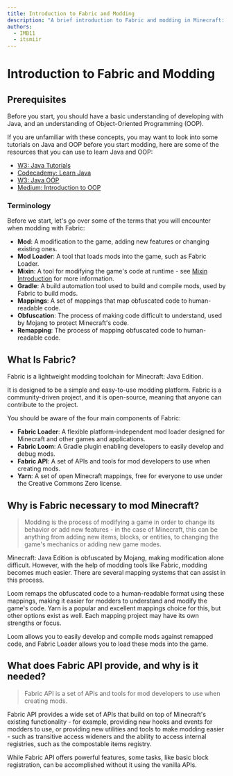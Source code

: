 ```yaml
---
title: Introduction to Fabric and Modding
description: "A brief introduction to Fabric and modding in Minecraft: Java Edition."
authors:
  - IMB11
  - itsmiir
---
```


<!-- No GitHub profile exists for "basil4088" -->

# Introduction to Fabric and Modding

## Prerequisites

Before you start, you should have a basic understanding of developing with Java, and an understanding of Object-Oriented Programming (OOP).

If you are unfamiliar with these concepts, you may want to look into some tutorials on Java and OOP before you start modding, here are some of the resources that you can use to learn Java and OOP:

- [W3: Java Tutorials](https://www.w3schools.com/java/)
- [Codecademy: Learn Java](https://www.codecademy.com/learn/learn-java)
- [W3: Java OOP](https://www.w3schools.com/java/java_oop.asp)
- [Medium: Introduction to OOP](https://medium.com/@Adekola_Olawale/beginners-guide-to-object-oriented-programming-a94601ea2fbd)

### Terminology

Before we start, let's go over some of the terms that you will encounter when modding with Fabric:

- **Mod**: A modification to the game, adding new features or changing existing ones.
- **Mod Loader**: A tool that loads mods into the game, such as Fabric Loader.
- **Mixin**: A tool for modifying the game's code at runtime - see [Mixin Introduction](https://fabricmc.net/wiki/tutorial:mixin_introduction) for more information.
- **Gradle**: A build automation tool used to build and compile mods, used by Fabric to build mods.
- **Mappings**: A set of mappings that map obfuscated code to human-readable code.
- **Obfuscation**: The process of making code difficult to understand, used by Mojang to protect Minecraft's code.
- **Remapping**: The process of mapping obfuscated code to human-readable code.

## What Is Fabric?

Fabric is a lightweight modding toolchain for Minecraft: Java Edition.

It is designed to be a simple and easy-to-use modding platform. Fabric is a community-driven project, and it is open-source, meaning that anyone can contribute to the project.

You should be aware of the four main components of Fabric:

- **Fabric Loader**: A flexible platform-independent mod loader designed for Minecraft and other games and applications.
- **Fabric Loom**: A Gradle plugin enabling developers to easily develop and debug mods.
- **Fabric API**: A set of APIs and tools for mod developers to use when creating mods.
- **Yarn**: A set of open Minecraft mappings, free for everyone to use under the Creative Commons Zero license.

## Why is Fabric necessary to mod Minecraft?

> Modding is the process of modifying a game in order to change its behavior or add new features - in the case of Minecraft, this can be anything from adding new items, blocks, or entities, to changing the game's mechanics or adding new game modes.

Minecraft: Java Edition is obfuscated by Mojang, making modification alone difficult. However, with the help of modding tools like Fabric, modding becomes much easier. There are several mapping systems that can assist in this process.

Loom remaps the obfuscated code to a human-readable format using these mappings, making it easier for modders to understand and modify the game's code. Yarn is a popular and excellent mappings choice for this, but other options exist as well. Each mapping project may have its own strengths or focus.

Loom allows you to easily develop and compile mods against remapped code, and Fabric Loader allows you to load these mods into the game.

## What does Fabric API provide, and why is it needed?

> Fabric API is a set of APIs and tools for mod developers to use when creating mods.

Fabric API provides a wide set of APIs that build on top of Minecraft's existing functionality - for example, providing new hooks and events for modders to use, or providing new utilities and tools to make modding easier - such as transitive access wideners and the ability to access internal registries, such as the compostable items registry.

While Fabric API offers powerful features, some tasks, like basic block registration, can be accomplished without it using the vanilla APIs.
